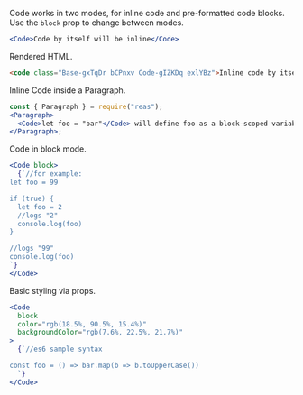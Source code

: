 <!-- Description -->

Code works in two modes, for inline code and pre-formatted code blocks.
Use the `block` prop to change between modes.

<!-- Minimal JSX to showcase component -->

```jsx
<Code>Code by itself will be inline</Code>
```

Rendered HTML.

```html
<code class="Base-gxTqDr bCPnxv Code-gIZKDq exlYBz">Inline code by itself</code>
```

Inline Code inside a Paragraph.

```jsx
const { Paragraph } = require("reas");
<Paragraph>
  <Code>let foo = "bar"</Code> will define foo as a block-scoped variable.
</Paragraph>;
```

<!-- while(not done) { Prop explanation, examples } -->

Code in block mode.

```jsx
<Code block>
  {`//for example:
let foo = 99

if (true) {
  let foo = 2
  //logs "2"
  console.log(foo)
}

//logs "99"
console.log(foo)
`}
</Code>
```

<!-- Cool styling example -->

Basic styling via props.

```jsx
<Code
  block
  color="rgb(18.5%, 90.5%, 15.4%)"
  backgroundColor="rgb(7.6%, 22.5%, 21.7%)"
>
  {`//es6 sample syntax

const foo = () => bar.map(b => b.toUpperCase())
  `}
</Code>
```
